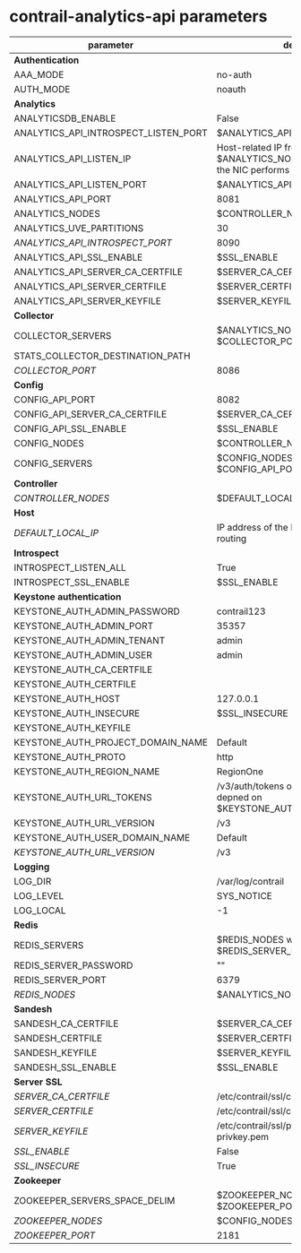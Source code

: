 # contrail-analytics-api parameters

| parameter                            | default                                                                                 |
| ------------------------------------ | --------------------------------------------------------------------------------------- |
| **Authentication**                   |                                                                                         |
| AAA_MODE                             | no-auth                                                                                 |
| AUTH_MODE                            | noauth                                                                                  |
| **Analytics**                        |                                                                                         |
| ANALYTICSDB_ENABLE                   | False                                                                                   |
| ANALYTICS_API_INTROSPECT_LISTEN_PORT | $ANALYTICS_API_INTROSPECT_PORT                                                          |
| ANALYTICS_API_LISTEN_IP              | Host-related IP from $ANALYTICS_NODES or IP address of the NIC performs default routing |
| ANALYTICS_API_LISTEN_PORT            | $ANALYTICS_API_PORT                                                                     |
| ANALYTICS_API_PORT                   | 8081                                                                                    |
| ANALYTICS_NODES                      | $CONTROLLER_NODES                                                                       |
| ANALYTICS_UVE_PARTITIONS             | 30                                                                                      |
| *ANALYTICS_API_INTROSPECT_PORT*      | 8090                                                                                    |
| ANALYTICS_API_SSL_ENABLE             | $SSL_ENABLE                                                                             |
| ANALYTICS_API_SERVER_CA_CERTFILE     | $SERVER_CA_CERTFILE                                                                     |
| ANALYTICS_API_SERVER_CERTFILE        | $SERVER_CERTFILE                                                                        |
| ANALYTICS_API_SERVER_KEYFILE         | $SERVER_KEYFILE                                                                         |
| **Collector**                        |                                                                                         |
| COLLECTOR_SERVERS                    | $ANALYTICS_NODES with $COLLECTOR_PORT                                                   |
| STATS_COLLECTOR_DESTINATION_PATH     |                                                                                         |
| *COLLECTOR_PORT*                     | 8086                                                                                    |
| **Config**                           |                                                                                         |
| CONFIG_API_PORT                      | 8082                                                                                    |
| CONFIG_API_SERVER_CA_CERTFILE        | $SERVER_CA_CERTFILE                                                                     |
| CONFIG_API_SSL_ENABLE                | $SSL_ENABLE                                                                             |
| CONFIG_NODES                         | $CONTROLLER_NODES                                                                       |
| CONFIG_SERVERS                       | $CONFIG_NODES with $CONFIG_API_PORT                                                     |
| **Controller**                       |                                                                                         |
| *CONTROLLER_NODES*                   | $DEFAULT_LOCAL_IP                                                                       |
| **Host**                             |                                                                                         |
| *DEFAULT_LOCAL_IP*                   | IP address of the NIC performs default routing                                          |
| **Introspect**                       |                                                                                         |
| INTROSPECT_LISTEN_ALL                | True                                                                                    |
| INTROSPECT_SSL_ENABLE                | $SSL_ENABLE                                                                             |
| **Keystone authentication**          |                                                                                         |
| KEYSTONE_AUTH_ADMIN_PASSWORD         | contrail123                                                                             |
| KEYSTONE_AUTH_ADMIN_PORT             | 35357                                                                                   |
| KEYSTONE_AUTH_ADMIN_TENANT           | admin                                                                                   |
| KEYSTONE_AUTH_ADMIN_USER             | admin                                                                                   |
| KEYSTONE_AUTH_CA_CERTFILE            |                                                                                         |
| KEYSTONE_AUTH_CERTFILE               |                                                                                         |
| KEYSTONE_AUTH_HOST                   | 127.0.0.1                                                                               |
| KEYSTONE_AUTH_INSECURE               | $SSL_INSECURE                                                                           |
| KEYSTONE_AUTH_KEYFILE                |                                                                                         |
| KEYSTONE_AUTH_PROJECT_DOMAIN_NAME    | Default                                                                                 |
| KEYSTONE_AUTH_PROTO                  | http                                                                                    |
| KEYSTONE_AUTH_REGION_NAME            | RegionOne                                                                               |
| KEYSTONE_AUTH_URL_TOKENS             | /v3/auth/tokens or /v2.0/tokens in depned on $KEYSTONE_AUTH_URL_VERSION                 |
| KEYSTONE_AUTH_URL_VERSION            | /v3                                                                                     |
| KEYSTONE_AUTH_USER_DOMAIN_NAME       | Default                                                                                 |
| *KEYSTONE_AUTH_URL_VERSION*          | /v3                                                                                     |
| **Logging**                          |                                                                                         |
| LOG_DIR                              | /var/log/contrail                                                                       |
| LOG_LEVEL                            | SYS_NOTICE                                                                              |
| LOG_LOCAL                            | -1                                                                                      |
| **Redis**                            |                                                                                         |
| REDIS_SERVERS                        | $REDIS_NODES with $REDIS_SERVER_PORT                                                    |
| REDIS_SERVER_PASSWORD                | ""                                                                                      |
| REDIS_SERVER_PORT                    | 6379                                                                                    |
| *REDIS_NODES*                        | $ANALYTICS_NODES                                                                        |
| **Sandesh**                          |                                                                                         |
| SANDESH_CA_CERTFILE                  | $SERVER_CA_CERTFILE                                                                     |
| SANDESH_CERTFILE                     | $SERVER_CERTFILE                                                                        |
| SANDESH_KEYFILE                      | $SERVER_KEYFILE                                                                         |
| SANDESH_SSL_ENABLE                   | $SSL_ENABLE                                                                             |
| **Server SSL**                       |                                                                                         |
| *SERVER_CA_CERTFILE*                 | /etc/contrail/ssl/certs/ca-cert.pem                                                     |
| *SERVER_CERTFILE*                    | /etc/contrail/ssl/certs/server.pem                                                      |
| *SERVER_KEYFILE*                     | /etc/contrail/ssl/private/server-privkey.pem                                            |
| *SSL_ENABLE*                         | False                                                                                   |
| *SSL_INSECURE*                       | True                                                                                    |
| **Zookeeper**                        |                                                                                         |
| ZOOKEEPER_SERVERS_SPACE_DELIM        | $ZOOKEEPER_NODES with $ZOOKEEPER_PORT                                                   |
| *ZOOKEEPER_NODES*                    | $CONFIG_NODES                                                                           |
| *ZOOKEEPER_PORT*                     | 2181                                                                                    |
